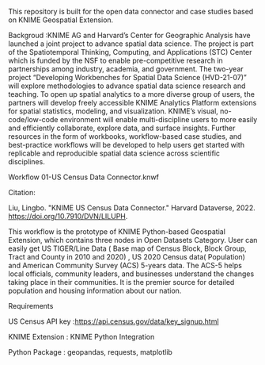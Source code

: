 This repository is built for the open data connector and case studies based on KNIME Geospatial Extension. 

Backgroud :KNIME AG and Harvard’s Center for Geographic Analysis have launched a joint project to advance spatial 
data science. The project is part of the Spatiotemporal Thinking, Computing, and Applications (STC)
Center which is funded by the NSF to enable pre-competitive research in partnerships among industry, 
academia, and government. The two-year project “Developing Workbenches for Spatial Data Science (HVD-21-07)”
will explore methodologies to advance spatial data science research and teaching.
To open up spatial analytics to a more diverse group of users, the partners will develop freely accessible 
KNIME Analytics Platform extensions for spatial statistics, modeling, and visualization. KNIME’s visual,
no-code/low-code environment will enable multi-discipline users to more easily and efficiently collaborate, 
explore data, and surface insights. Further resources in the form of workbooks, workflow-based case studies,
and best-practice workflows will be developed to help users get started with replicable and reproducible spatial 
data science across scientific disciplines.

Workflow 01-US Census Data Connector.knwf

Citation:

Liu, Lingbo. "KNIME US Census Data Connector." Harvard Dataverse, 2022. https://doi.org/10.7910/DVN/LILUPH.

This workflow is the prototype of KNIME Python-based Geospatial Extension, which contains three nodes in Open Datasets Category.
User can easily get US TIGER/Line Data ( Base map of Census Block, Block Group, Tract and County in 2010 and 2020) ,
US 2020 Census data( Population) and American Community Survey (ACS) 5-years data.
The ACS-5 helps local officials, community leaders, and businesses understand the changes taking place in their communities. It is the premier source for detailed population and housing information about our nation.

Requirements

US Census API key :https://api.census.gov/data/key_signup.html 

KNIME Extension : KNIME Python Integration 

Python Package : geopandas, requests, matplotlib





